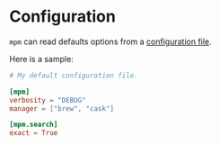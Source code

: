 # Configuration

`mpm` can read defaults options from a [configuration
file](meta_package_manager.config.default_conf_path).

Here is a sample:

``` toml
# My default configuration file.

[mpm]
verbosity = "DEBUG"
manager = ["brew", "cask"]

[mpm.search]
exact = True
```
